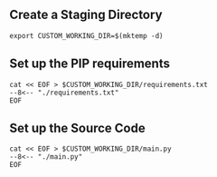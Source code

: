 ## Create a Staging Directory

```shell
export CUSTOM_WORKING_DIR=$(mktemp -d)
```

## Set up the PIP requirements

```shell
cat << EOF > $CUSTOM_WORKING_DIR/requirements.txt
--8<-- "./requirements.txt"
EOF
```

## Set up the Source Code

```shell
cat << EOF > $CUSTOM_WORKING_DIR/main.py
--8<-- "./main.py"
EOF
```
